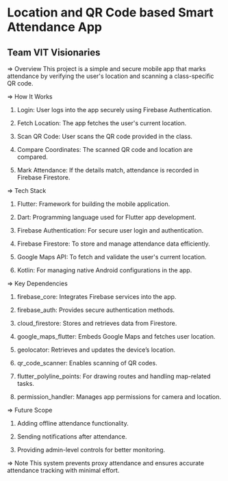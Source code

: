 # Location and QR Code based Smart Attendance App
## Team VIT Visionaries

=> Overview
This project is a simple and secure mobile app that marks attendance by verifying the user's location and scanning a class-specific QR code.

=> How It Works
1) Login: User logs into the app securely using Firebase Authentication.

2) Fetch Location: The app fetches the user's current location.

3) Scan QR Code: User scans the QR code provided in the class.

4) Compare Coordinates: The scanned QR code and location are compared.

5) Mark Attendance: If the details match, attendance is recorded in Firebase Firestore.

=> Tech Stack
1) Flutter: Framework for building the mobile application.

2) Dart: Programming language used for Flutter app development.

3) Firebase Authentication: For secure user login and authentication.

4) Firebase Firestore: To store and manage attendance data efficiently.

5) Google Maps API: To fetch and validate the user's current location.

6) Kotlin: For managing native Android configurations in the app.

=> Key Dependencies
1) firebase_core: Integrates Firebase services into the app.

2) firebase_auth: Provides secure authentication methods.

3) cloud_firestore: Stores and retrieves data from Firestore.

4) google_maps_flutter: Embeds Google Maps and fetches user location.

5) geolocator: Retrieves and updates the device’s location.

6) qr_code_scanner: Enables scanning of QR codes.

7) flutter_polyline_points: For drawing routes and handling map-related tasks.

8) permission_handler: Manages app permissions for camera and location.

=> Future Scope
1) Adding offline attendance functionality.

2) Sending notifications after attendance.

3) Providing admin-level controls for better monitoring.

=> Note
This system prevents proxy attendance and ensures accurate attendance tracking with minimal effort.
